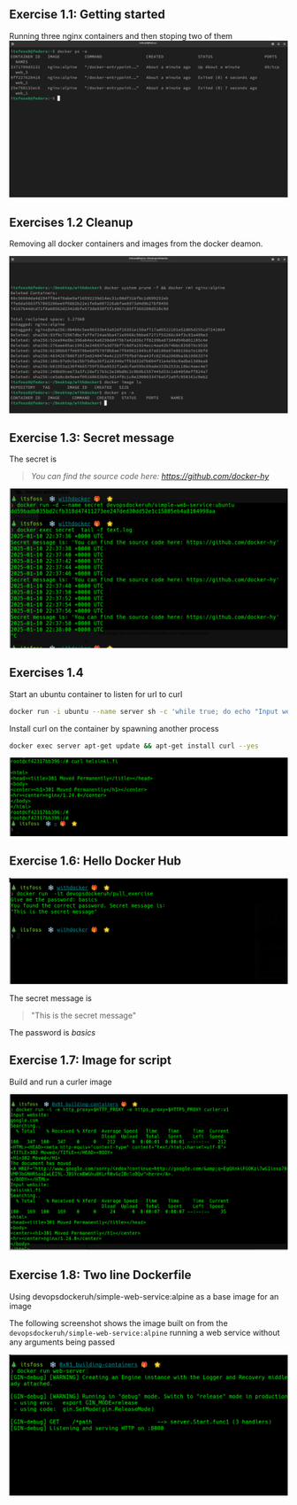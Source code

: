 ## Exercise 1.1: Getting started

Running three nginx containers and then stoping two of them
![Output from running docker ps -a](../assets/running_nginx.png)

## Exercises 1.2 Cleanup

Removing all docker containers and images from the docker deamon.

![Output from after cleaning the system with docker prune](../assets/clean.png)

## Exercise 1.3: Secret message

The secret is

> _*You can find the source code here: https://github.com/docker-hy*_

![Finding the secret message](../assets/secret.png)

## Exercises 1.4

Start an ubuntu container to listen for url to curl

```bash
docker run -i ubuntu --name server sh -c 'while true; do echo "Input website:"; read website; echo "Searching.."; sleep 1; curl http://$website; done'
```

Install curl on the container by spawning another process

```bash
docker exec server apt-get update && apt-get install curl --yes
```

![Screenshot showing curl returning a 301 redirect](../assets/curl.png)

## Exercise 1.6: Hello Docker Hub

![Screenshot showing the secret message ](../assets/pull_exercise.png)

The secret message is

> "This is the secret message"

The password is _basics_

## Exercise 1.7: Image for script

Build and run a curler image

![Screenshot showing the curler image runnining](../assets/curler.png)

## Exercise 1.8: Two line Dockerfile

Using devopsdockeruh/simple-web-service:alpine as a base image for an image

The following screenshot shows the image built on from the `devopsdockeruh/simple-web-service:alpine`
running a web service without any arguments being passed

![Container running web service](../assets/web-server.png)
